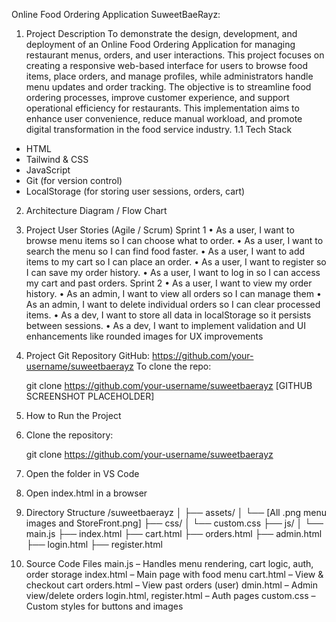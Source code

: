 Online Food Ordering Application SuweetBaeRayz: 
1. Project Description
To demonstrate the design, development, and deployment of an Online Food 
Ordering Application for managing restaurant menus, orders, and user 
interactions. This project focuses on creating a responsive web-based 
interface for users to browse food items, place orders, and manage profiles, 
while administrators handle menu updates and order tracking. The objective 
is to streamline food ordering processes, improve customer experience, and 
support operational efficiency for restaurants. This implementation aims to 
enhance user convenience, reduce manual workload, and promote digital 
transformation in the food service industry.
1.1 Tech Stack
- HTML
- Tailwind & CSS 
- JavaScript 
- Git (for version control)
- LocalStorage (for storing user sessions, orders, cart)
2. Architecture Diagram / Flow Chart
3. Project User Stories (Agile / Scrum)
Sprint 1
•	As a user, I want to browse menu items so I can choose what to order.
•	As a user, I want to search the menu so I can find food faster.
•	As a user, I want to add items to my cart so I can place an order.
•	As a user, I want to register so I can save my order history.
•	As a user, I want to log in so I can access my cart and past orders.
Sprint 2
•	As a user, I want to view my order history.
•	As an admin, I want to view all orders so I can manage them
•	As an admin, I want to delete individual orders so I can clear processed items.
•	As a dev, I want to store all data in localStorage so it persists between sessions.
•	As a dev, I want to implement validation and UI enhancements like rounded images for UX improvements
4. Project Git Repository
GitHub: https://github.com/your-username/suweetbaerayz
To clone the repo:

    git clone https://github.com/your-username/suweetbaerayz
[GITHUB SCREENSHOT PLACEHOLDER]
5. How to Run the Project
1. Clone the repository:

    git clone https://github.com/your-username/suweetbaerayz

2. Open the folder in VS Code
3. Open index.html in a browser
6. Directory Structure
/suweetbaerayz
│
├── assets/
│   └── [All .png menu images and StoreFront.png]
├── css/
│   └── custom.css
├── js/
│   └── main.js
├── index.html
├── cart.html
├── orders.html
├── admin.html
├── login.html
├── register.html

7. Source Code Files
main.js – Handles menu rendering, cart logic, auth, order storage
index.html – Main page with food menu
cart.html – View & checkout cart
orders.html – View past orders (user)
dmin.html – Admin view/delete orders
login.html, register.html – Auth pages
custom.css – Custom styles for buttons and images

